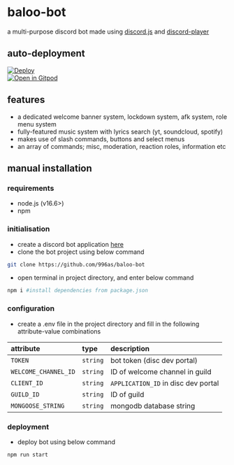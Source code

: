# baloo-bot
a multi-purpose discord bot made using [discord.js](https://github.com/discordjs/discord.js) and [discord-player](https://github.com/Androz2091/discord-player)

## auto-deployment
[![Deploy](https://www.herokucdn.com/deploy/button.svg)](https://heroku.com/deploy?template=https://github.com/996as/baloo-bot)
<br>
[![Open in Gitpod](https://camo.githubusercontent.com/76e60919474807718793857d8eb615e7a50b18b04050577e5a35c19421f260a3/68747470733a2f2f676974706f642e696f2f627574746f6e2f6f70656e2d696e2d676974706f642e737667)](https://gitpod.io/#https://github.com/996as/baloo-bot)

## features
- a dedicated welcome banner system, lockdown system, afk system, role menu system
- fully-featured music system with lyrics search (yt, soundcloud, spotify)
- makes use of slash commands, buttons and select menus
- an array of commands; misc, moderation, reaction roles, information etc

## manual installation

### requirements
- node.js (v16.6>)
- npm

### initialisation
- create a discord bot application [here](https://discordjs.guide/preparations/setting-up-a-bot-application.html#creating-your-bot)
- clone the bot project using below command
```bash
git clone https://github.com/996as/baloo-bot
```

- open terminal in project directory, and enter below command
```sh
npm i #install dependencies from package.json
```

### configuration
- create a .env file in the project directory and fill in the following attribute-value combinations

| attribute            | type     | description                          |
| :------------------- | :------- | :----------------------------------- |
| `TOKEN`              | `string` | bot token (disc dev portal)          |
| `WELCOME_CHANNEL_ID` | `string` | ID of welcome channel in guild       |
| `CLIENT_ID`          | `string` | `APPLICATION_ID` in disc dev portal  |
| `GUILD_ID`           | `string` | ID of guild                          |
| `MONGOOSE_STRING`    | `string` | mongodb database string              |

### deployment
- deploy bot using below command
```sh
npm run start
```
